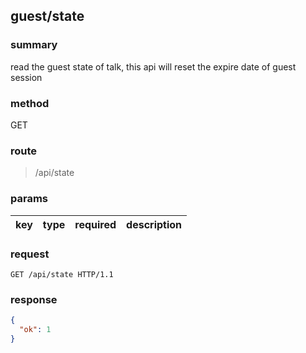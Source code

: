 ## guest/state

### summary
read the guest state of talk,
this api will reset the expire date of guest session

### method
GET

### route
> /api/state

### params
<table>
  <thead>
    <tr>
      <th>key</th>
      <th>type</th>
      <th>required</th>
      <th>description</th>
    </tr>
  </thead>
</table>

### request
```
GET /api/state HTTP/1.1
```

### response
```json
{
  "ok": 1
}
```
